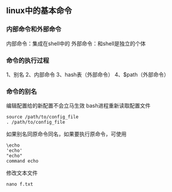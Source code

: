 ## linux中的基本命令


### 内部命令和外部命令
内部命令：集成在shell中的
外部命令：和shell是独立的个体

### 命令的执行过程

1、别名
2、内部命令
3、hash表（外部命令）
4、$path（外部命令）

### 命令的别名

编辑配置给的新配置不会立马生效
bash进程重新读取配置文件
````
source /path/to/config_file
. /path/to/config_file
````
如果别名同原命令同名，如果要执行原命令，可使用
````
\echo
'echo'
"echo"
command echo
````

修改文本文件

````
nano f.txt
````